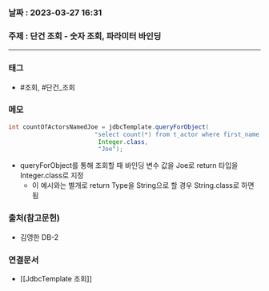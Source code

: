 ### 날짜 : 2023-03-27 16:31
### 주제 : 단건 조회 - 숫자 조회, 파라미터 바인딩
---
### 태그
* #조회, #단건_조회

### 메모
```java
int countOfActorsNamedJoe = jdbcTemplate.queryForObject( 
						"select count(*) from t_actor where first_name = ?",
						 Integer.class, 
						 "Joe");
```
* queryForObject를 통해 조회할 때 바인딩 변수 값을 Joe로 return 타입을 Integer.class로 지정
	* 이 예시와는 별개로 return Type을 String으로 할 경우 String.class로 하면 됨 

### 출처(참고문헌)
-  김영한 DB-2

### 연결문서
- [[JdbcTemplate 조회]]